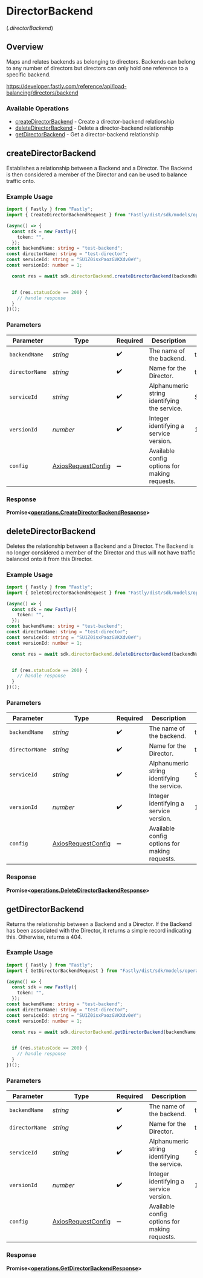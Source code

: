 # DirectorBackend
(*.directorBackend*)

## Overview

Maps and relates backends as belonging to directors. Backends can belong to any number of directors but directors can only hold one reference to a specific backend.

<https://developer.fastly.com/reference/api/load-balancing/directors/backend>
### Available Operations

* [createDirectorBackend](#createdirectorbackend) - Create a director-backend relationship
* [deleteDirectorBackend](#deletedirectorbackend) - Delete a director-backend relationship
* [getDirectorBackend](#getdirectorbackend) - Get a director-backend relationship

## createDirectorBackend

Establishes a relationship between a Backend and a Director. The Backend is then considered a member of the Director and can be used to balance traffic onto.

### Example Usage

```typescript
import { Fastly } from "Fastly";
import { CreateDirectorBackendRequest } from "Fastly/dist/sdk/models/operations";

(async() => {
  const sdk = new Fastly({
    token: "",
  });
const backendName: string = "test-backend";
const directorName: string = "test-director";
const serviceId: string = "SU1Z0isxPaozGVKXdv0eY";
const versionId: number = 1;

  const res = await sdk.directorBackend.createDirectorBackend(backendName, directorName, serviceId, versionId);


  if (res.statusCode == 200) {
    // handle response
  }
})();
```

### Parameters

| Parameter                                                    | Type                                                         | Required                                                     | Description                                                  | Example                                                      |
| ------------------------------------------------------------ | ------------------------------------------------------------ | ------------------------------------------------------------ | ------------------------------------------------------------ | ------------------------------------------------------------ |
| `backendName`                                                | *string*                                                     | :heavy_check_mark:                                           | The name of the backend.                                     | test-backend                                                 |
| `directorName`                                               | *string*                                                     | :heavy_check_mark:                                           | Name for the Director.                                       | test-director                                                |
| `serviceId`                                                  | *string*                                                     | :heavy_check_mark:                                           | Alphanumeric string identifying the service.                 | SU1Z0isxPaozGVKXdv0eY                                        |
| `versionId`                                                  | *number*                                                     | :heavy_check_mark:                                           | Integer identifying a service version.                       | 1                                                            |
| `config`                                                     | [AxiosRequestConfig](https://axios-http.com/docs/req_config) | :heavy_minus_sign:                                           | Available config options for making requests.                |                                                              |


### Response

**Promise<[operations.CreateDirectorBackendResponse](../../models/operations/createdirectorbackendresponse.md)>**


## deleteDirectorBackend

Deletes the relationship between a Backend and a Director. The Backend is no longer considered a member of the Director and thus will not have traffic balanced onto it from this Director.

### Example Usage

```typescript
import { Fastly } from "Fastly";
import { DeleteDirectorBackendRequest } from "Fastly/dist/sdk/models/operations";

(async() => {
  const sdk = new Fastly({
    token: "",
  });
const backendName: string = "test-backend";
const directorName: string = "test-director";
const serviceId: string = "SU1Z0isxPaozGVKXdv0eY";
const versionId: number = 1;

  const res = await sdk.directorBackend.deleteDirectorBackend(backendName, directorName, serviceId, versionId);


  if (res.statusCode == 200) {
    // handle response
  }
})();
```

### Parameters

| Parameter                                                    | Type                                                         | Required                                                     | Description                                                  | Example                                                      |
| ------------------------------------------------------------ | ------------------------------------------------------------ | ------------------------------------------------------------ | ------------------------------------------------------------ | ------------------------------------------------------------ |
| `backendName`                                                | *string*                                                     | :heavy_check_mark:                                           | The name of the backend.                                     | test-backend                                                 |
| `directorName`                                               | *string*                                                     | :heavy_check_mark:                                           | Name for the Director.                                       | test-director                                                |
| `serviceId`                                                  | *string*                                                     | :heavy_check_mark:                                           | Alphanumeric string identifying the service.                 | SU1Z0isxPaozGVKXdv0eY                                        |
| `versionId`                                                  | *number*                                                     | :heavy_check_mark:                                           | Integer identifying a service version.                       | 1                                                            |
| `config`                                                     | [AxiosRequestConfig](https://axios-http.com/docs/req_config) | :heavy_minus_sign:                                           | Available config options for making requests.                |                                                              |


### Response

**Promise<[operations.DeleteDirectorBackendResponse](../../models/operations/deletedirectorbackendresponse.md)>**


## getDirectorBackend

Returns the relationship between a Backend and a Director. If the Backend has been associated with the Director, it returns a simple record indicating this. Otherwise, returns a 404.

### Example Usage

```typescript
import { Fastly } from "Fastly";
import { GetDirectorBackendRequest } from "Fastly/dist/sdk/models/operations";

(async() => {
  const sdk = new Fastly({
    token: "",
  });
const backendName: string = "test-backend";
const directorName: string = "test-director";
const serviceId: string = "SU1Z0isxPaozGVKXdv0eY";
const versionId: number = 1;

  const res = await sdk.directorBackend.getDirectorBackend(backendName, directorName, serviceId, versionId);


  if (res.statusCode == 200) {
    // handle response
  }
})();
```

### Parameters

| Parameter                                                    | Type                                                         | Required                                                     | Description                                                  | Example                                                      |
| ------------------------------------------------------------ | ------------------------------------------------------------ | ------------------------------------------------------------ | ------------------------------------------------------------ | ------------------------------------------------------------ |
| `backendName`                                                | *string*                                                     | :heavy_check_mark:                                           | The name of the backend.                                     | test-backend                                                 |
| `directorName`                                               | *string*                                                     | :heavy_check_mark:                                           | Name for the Director.                                       | test-director                                                |
| `serviceId`                                                  | *string*                                                     | :heavy_check_mark:                                           | Alphanumeric string identifying the service.                 | SU1Z0isxPaozGVKXdv0eY                                        |
| `versionId`                                                  | *number*                                                     | :heavy_check_mark:                                           | Integer identifying a service version.                       | 1                                                            |
| `config`                                                     | [AxiosRequestConfig](https://axios-http.com/docs/req_config) | :heavy_minus_sign:                                           | Available config options for making requests.                |                                                              |


### Response

**Promise<[operations.GetDirectorBackendResponse](../../models/operations/getdirectorbackendresponse.md)>**

